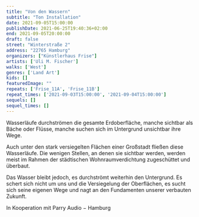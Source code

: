 ```yaml
---
title: "Von den Wassern"
subtitle: "Ton Installation"
date: 2021-09-05T15:00:00
publishDate: 2021-06-25T19:40:36+02:00
end: 2021-09-05T20:00:00
draft: false
street: "Winterstraße 2"
address: "22765 Hamburg"
organizers: ["Künstlerhaus Frise"]
artists: ['Uli M. Fischer']
walks: ['West']
genres: ['Land Art']
kids: []
featuredImage: ""
repeats: ['Frise_11A', 'Frise_11B']
repeat_times: ['2021-09-03T15:00:00', '2021-09-04T15:00:00']
sequels: []
sequel_times: []
---
```


Wasserläufe durchströmen die gesamte Erdoberfläche, manche sichtbar als Bäche oder Flüsse, manche suchen sich im Untergrund unsichtbar ihre Wege. 

Auch unter den stark versiegelten Flächen einer Großstadt fließen diese Wasserläufe. Die wenigen Stellen, an denen sie sichtbar werden, werden meist im Rahmen der städtischen Wohnraumverdichtung zugeschüttet und überbaut.

Das Wasser bleibt jedoch, es durchströmt weiterhin den Untergrund. Es schert sich nicht um uns und die Versiegelung der Oberflächen, es sucht sich seine eigenen Wege und nagt an den Fundamenten unserer verbauten Zukunft.

In Kooperation mit Parry Audio − Hamburg 

